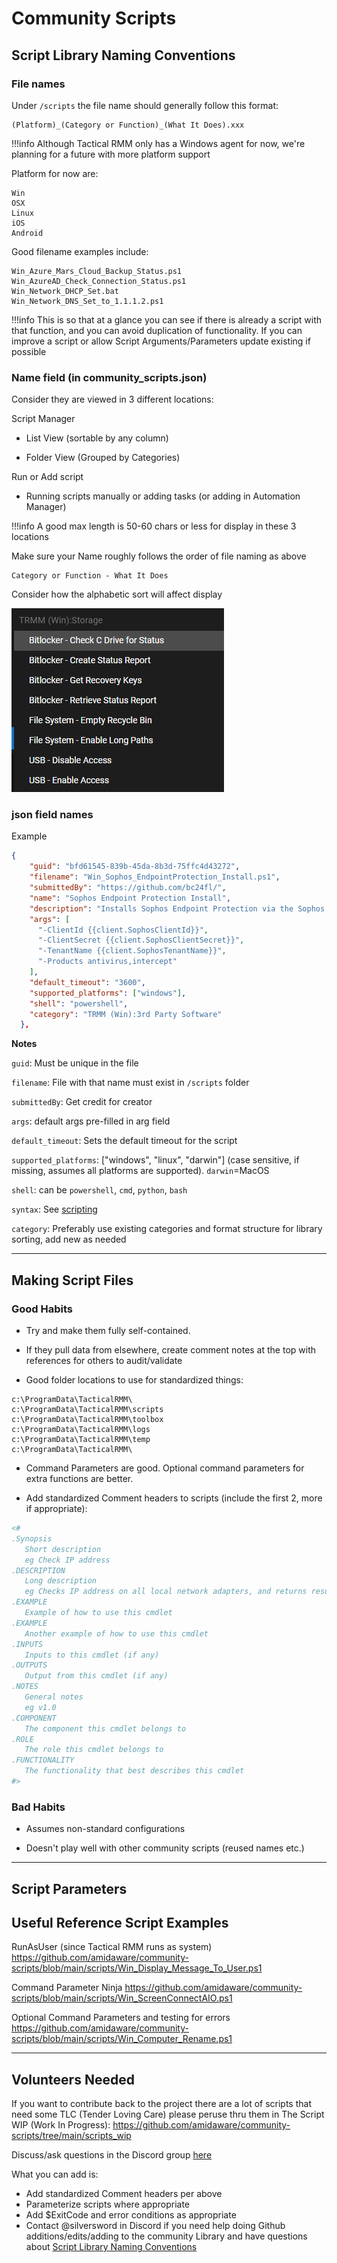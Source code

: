# Community Scripts

## Script Library Naming Conventions

### File names

Under `/scripts` the file name should generally follow this format:

```text
(Platform)_(Category or Function)_(What It Does).xxx
```

!!!info
    Although Tactical RMM only has a Windows agent for now, we're planning for a future with more platform support

Platform for now are:

```text
Win
OSX
Linux
iOS
Android
```

Good filename examples include:

```text
Win_Azure_Mars_Cloud_Backup_Status.ps1
Win_AzureAD_Check_Connection_Status.ps1
Win_Network_DHCP_Set.bat
Win_Network_DNS_Set_to_1.1.1.2.ps1
```

!!!info
    This is so that at a glance you can see if there is already a script with that function, and you can avoid duplication of functionality. If you can improve a script or allow Script Arguments/Parameters update existing if possible

### Name field (in community_scripts.json)

Consider they are viewed in 3 different locations:

Script Manager

- List View (sortable by any column)

- Folder View (Grouped by Categories)

Run or Add script

- Running scripts manually or adding tasks (or adding in Automation Manager)

!!!info
    A good max length is 50-60 chars or less for display in these 3 locations

Make sure your Name roughly follows the order of file naming as above

```text
Category or Function - What It Does
```

 Consider how the alphabetic sort will affect display

![json_name_examples](images/community_scripts_name_field_example1.png)

### json field names

Example

```json
{
    "guid": "bfd61545-839b-45da-8b3d-75ffc4d43272",
    "filename": "Win_Sophos_EndpointProtection_Install.ps1",
    "submittedBy": "https://github.com/bc24fl/",
    "name": "Sophos Endpoint Protection Install",
    "description": "Installs Sophos Endpoint Protection via the Sophos API.  Products include Antivirus, InterceptX, MDR, Device Encryption.  The script requires API credentials, Custom Fields, and Arguments passed to script.  See script comments for details",
    "args": [
      "-ClientId {{client.SophosClientId}}",
      "-ClientSecret {{client.SophosClientSecret}}",
      "-TenantName {{client.SophosTenantName}}",
      "-Products antivirus,intercept"
    ],
    "default_timeout": "3600",
    "supported_platforms": ["windows"],
    "shell": "powershell",
    "category": "TRMM (Win):3rd Party Software"
  },
```

**Notes**

`guid`: Must be unique in the file

`filename`: File with that name must exist in `/scripts` folder

`submittedBy`: Get credit for creator

`args`: default args pre-filled in arg field

`default_timeout`: Sets the default timeout for the script

`supported_platforms`: ["windows", "linux", "darwin"] (case sensitive, if missing, assumes all platforms are supported). `darwin`=MacOS

`shell`: can be `powershell`, `cmd`, `python`, `bash`

`syntax`: See [scripting](functions/scripting.md#)

`category`: Preferably use existing categories and format structure for library sorting, add new as needed

*****

## Making Script Files

### Good Habits

- Try and make them fully self-contained.

- If they pull data from elsewhere, create comment notes at the top with references for others to audit/validate

- Good folder locations to use for standardized things:

```text
c:\ProgramData\TacticalRMM\
c:\ProgramData\TacticalRMM\scripts
c:\ProgramData\TacticalRMM\toolbox
c:\ProgramData\TacticalRMM\logs
c:\ProgramData\TacticalRMM\temp
c:\ProgramData\TacticalRMM\
```

- Command Parameters are good. Optional command parameters for extra functions are better.

- Add standardized Comment headers to scripts (include the first 2, more if appropriate):

```powershell
<#
.Synopsis
   Short description
   eg Check IP address
.DESCRIPTION
   Long description
   eg Checks IP address on all local network adapters, and returns results
.EXAMPLE
   Example of how to use this cmdlet
.EXAMPLE
   Another example of how to use this cmdlet
.INPUTS
   Inputs to this cmdlet (if any)
.OUTPUTS
   Output from this cmdlet (if any)
.NOTES
   General notes
   eg v1.0
.COMPONENT
   The component this cmdlet belongs to
.ROLE
   The role this cmdlet belongs to
.FUNCTIONALITY
   The functionality that best describes this cmdlet
#>
```

### Bad Habits

- Assumes non-standard configurations

- Doesn't play well with other community scripts (reused names etc.)

*****

## Script Parameters



## Useful Reference Script Examples

RunAsUser (since Tactical RMM runs as system)
<https://github.com/amidaware/community-scripts/blob/main/scripts/Win_Display_Message_To_User.ps1>

Command Parameter Ninja
<https://github.com/amidaware/community-scripts/blob/main/scripts/Win_ScreenConnectAIO.ps1>

Optional Command Parameters and testing for errors
<https://github.com/amidaware/community-scripts/blob/main/scripts/Win_Computer_Rename.ps1>

*****

## Volunteers Needed

If you want to contribute back to the project there are a lot of scripts that need some TLC (Tender Loving Care) please peruse thru them in The Script WIP (Work In Progress): <https://github.com/amidaware/community-scripts/tree/main/scripts_wip>

Discuss/ask questions in the Discord group [here](https://discord.com/channels/736478043522072608/744281869499105290)

What you can add is:

- Add standardized Comment headers per above
- Parameterize scripts where appropriate
- Add $ExitCode and error conditions as appropriate
- Contact @silversword in Discord if you need help doing Github additions/edits/adding to the community Library and have questions about [Script Library Naming Conventions](#script-library-naming-conventions)
